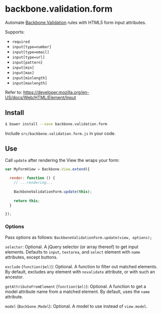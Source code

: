backbone.validation.form
========================

Automate [Backbone.Validation] rules with HTML5 form input attributes.

Supports:
* `required`
* `input[type=number]`
* `input[type=email]`
* `input[type=url]`
* `input[pattern]`
* `input[min]`
* `input[max]`
* `input[minlength]`
* `input[maxlength]`

Refer to: https://developer.mozilla.org/en-US/docs/Web/HTML/Element/Input


## Install

```sh
$ bower install --save backbone.validation.form
```

Include `src/backbone.validation.form.js` in your code.


## Use

Call `update` after rendering the View the wraps your form:

```js
var MyFormView = Backbone.View.extend({

  render: function () {
    // ...rendering...
    
    BackboneValidationForm.update(this);
    
    return this;
  }

});
```

### Options

Pass options as follows: `BackboneValidationForm.update(view, options);`


`selector`: Optional. A jQuery selector (or array thereof) to get input elements. Defaults to `input`, `textarea`, and `select` element with `name` attributes, except buttons.

`exclude` (`function($el)`): Optional. A function to filter out matched elements. By default, excludes any element with `novalidate` attribute, or with such an ancestor.

`getAttributeFromElement` (`function($el)`): Optional. A function to get a model attribute name from a matched element. By default, uses the `name` attribute.

`model` (`Backbone.Model`): Optional. A model to use instead of `view.model`.



[backbone.validation]: http://thedersen.com/projects/backbone-validation/

